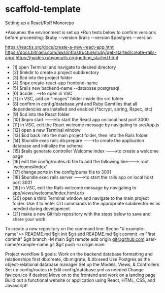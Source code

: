 # scaffold-template
Setting up a React/RoR Monorepo

*Assumes the environment is set up
*Run tests below to confirm versions before proceeding:
    $ruby --version
    $rails --version
    $postgres --version

https://reactjs.org/docs/create-a-new-react-app.html
https://docs.bitnami.com/aws/infrastructure/ruby/get-started/create-rails-app/
https://guides.rubyonrails.org/getting_started.html


- [1] open Terminal and navigate to desired directory
- [2] $mkdir to create a project subdirectory
- [3] $cd into the project folder
- [4] $npx create-react-app frontend-name
- [5] $rails new backend-name --database postgresql
- [6] $code .   -->to open in VSC
- [7] in VSC, add an “images” folder inside the src folder
- [8] confirm in config/database.yml and Ruby Gemfiles that all dependencies are installed and enabled (*bcrypt, spring, Rspec, etc)
- [9] $cd into the React folder
- [10] $npm start   --->to start the React app on local host port 3000
- [11] in VSC, edit the React welcome message by navigating to src/App.js
- [12] open a new Terminal window
- [13] $cd back into the main project folder, then into the Rails folder
- [14] $bundle exec rails db:prepare   --->to create the application database and initialize the schema
- [15] $rails generate controller Welcome index   --->to create a welcome page
- [16] edit the config/routes.rb file to add the following line--->   root 'welcome#index'
- [17] change ports in the config/puma file to 3001
- [18] $bundle exec rails server   --->to start the rails app on local host port 3001
- [19] in VSC, edit the Rails welcome message by navigating to app/views/welcome/index.html.erb
- [20] open a third Terminal window and navigate to the main project folder. Use it to enter CLI commands in the appropriate subdirectories as needed during development
- [21] make a new GitHub repository with the steps below to save and share your work

To create a new repository on the command line:
	$echo "# example-name”>> README.md
	$git init
	$git add README.md
	$git commit -m "first commit"
$git branch -M main
	$git remote add origin git@github.com:user-name/example-name.git
	$git push -u origin main



Project workflow & goals:
    Work on the backend database formatting and relationships first
    db:create, db:migrate, & db:seed
    Use Postgres as the object-relational database manager
    Set up the Models, Views, & Controllers
    Set up config/routes.rb
    Edit config/database.yml as needed
    Change favicon.ico if desired
    Move on to the frontend and work on a landing page
    Build out a functional website or application using React, HTML, CSS, and Javascript!